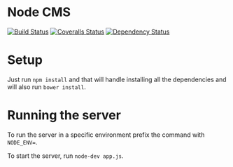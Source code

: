 Node CMS
=======

[![Build Status][travis-image]][travis-url] [![Coveralls Status][coveralls-image]][coveralls-url] [![Dependency Status][daviddm-url]][daviddm-image]

# Setup

Just run `npm install` and that will handle installing all the dependencies and will also run `bower install`.

# Running the server

To run the server in a specific environment prefix the command with `NODE_ENV=`.

To start the server, run `node-dev app.js`.

[npm-image]: https://badge.fury.io/js/generator-kirby.png
[npm-url]: https://npmjs.org/package/generator-kirby

[travis-image]: https://travis-ci.org/ilanbiala/node-cms.svg?branch=master
[travis-url]: https://travis-ci.org/ilanbiala/node-cms

[coveralls-image]: https://coveralls.io/repos/ilanbiala/node-cms/badge.png?branch=master
[coveralls-url]: https://coveralls.io/r/ilanbiala/node-cms?branch=master

[daviddm-image]: https://david-dm.org/ilanbiala/node-cms.png
[daviddm-url]: https://david-dm.org/ilanbiala/node-cms.png?theme=shields.io
